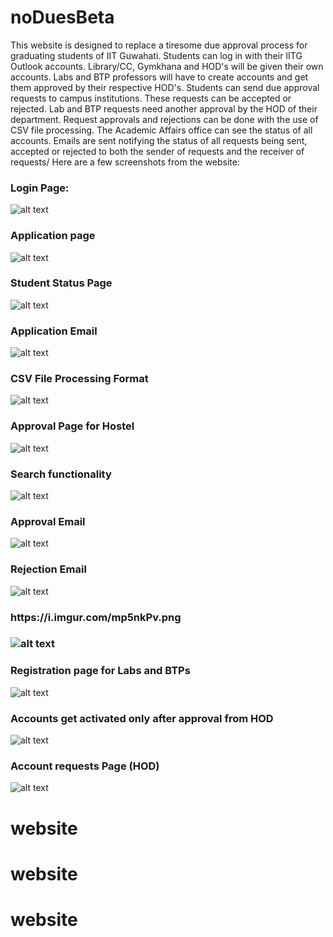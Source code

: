 # noDuesBeta

This website is designed to replace a tiresome due approval process for graduating students of IIT Guwahati. Students can log in with their IITG Outlook accounts. Library/CC, Gymkhana and HOD's will be given their own accounts. Labs and BTP professors will have to create accounts and get them approved by their respective HOD's. Students can send due approval requests to campus institutions. These requests can be accepted or rejected. Lab and BTP requests need another approval by the HOD of their department.
Request approvals and rejections can be done with the use of CSV file processing. The Academic Affairs office can see the status of all accounts. Emails are sent notifying the status of all requests being sent, accepted or rejected to both the sender of requests and the receiver of requests/
Here are a few screenshots from the website:

<h3>Login Page:</h3>

![alt text](https://i.imgur.com/u58ccfm.jpg)

<h3>Application page</h3>

![alt text](https://i.imgur.com/UJScyNQ.png)

<h3>Student Status Page</h3>

![alt text](https://i.imgur.com/XWEcye6.png)

<h3>Application Email</h3>

![alt text](https://i.imgur.com/2IRIUwx.png)

<h3>CSV File Processing Format</h3>

![alt text](https://i.imgur.com/yeE3Qbp.png)

<h3>Approval Page for Hostel</h3>

![alt text](https://i.imgur.com/F8WbGea.png)

<h3>Search functionality</h3>

![alt text](https://i.imgur.com/r3U3E2N.png)

<h3>Approval Email</h3>

![alt text](https://i.imgur.com/2HerMAy.png)

<h3>Rejection Email</h3>

![alt text](https://i.imgur.com/VyHXBxW.png)

<h3>https://i.imgur.com/mp5nkPv.png<h3>

![alt text](https://i.imgur.com/mp5nkPv.png)

<h3>Registration page for Labs and BTPs</h3>

![alt text](https://i.imgur.com/fUUyIoC.jpg)

<h3>Accounts get activated only after approval from HOD</h3>

![alt text](https://i.imgur.com/arJO10k.png)

<h3>Account requests Page (HOD)</h3>

![alt text](https://i.imgur.com/UvBXLvg.png)
# website
# website
# website

